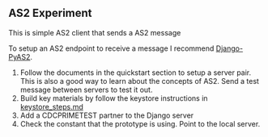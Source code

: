 ## AS2 Experiment

This is simple AS2 client that sends a AS2 message

To setup an AS2 endpoint to receive a message I recommend [Django-PyAS2](https://django-pyas2.readthedocs.io/en/latest/index.html).
1. Follow the documents in the quickstart section to setup a server pair. This is also a good way to learn about the concepts of AS2. Send a test message between servers to test it out. 
2. Build key materials by follow the keystore instructions in [keystore_steps.md](keystore_steps.md)
3. Add a CDCPRIMETEST partner to the Django server
4. Check the constant that the prototype is using. Point to the local server. 
